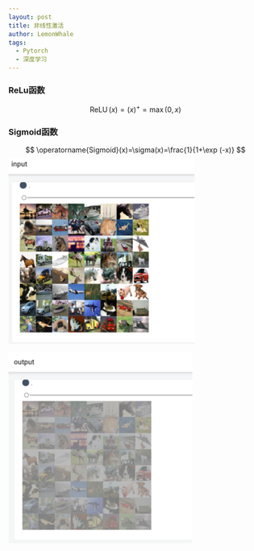 ```yaml
---
layout: post
title: 非线性激活
author: LemonWhale
tags:
  - Pytorch
  - 深度学习
---
```

### ReLu函数
$$
\operatorname{ReLU}(x)=(x)^{+}=\max (0, x)
$$
### Sigmoid函数
$$
\operatorname{Sigmoid}(x)=\sigma(x)=\frac{1}{1+\exp (-x)}
$$
![sigmoid输入](/attachment/深度学习/sigmoid输入.png)

![sigmoid输入](/attachment/深度学习/sigmoid输出.png)